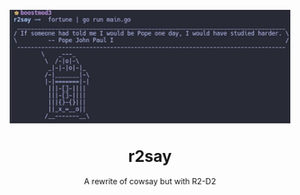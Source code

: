 <p align="center"><img src="https://github.com/nolimitcarter/r2say/blob/main/pics/image0.jpg" width="500px"></p>

<h1 align="center">r2say</h1>

<p align="center">A rewrite of cowsay but with R2-D2
